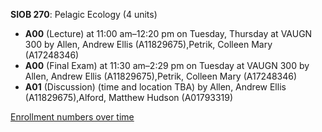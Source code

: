 **SIOB 270**: Pelagic Ecology (4 units)

- **A00** (Lecture) at 11:00 am–12:20 pm on Tuesday, Thursday at VAUGN 300 by Allen, Andrew Ellis (A11829675),Petrik, Colleen Mary (A17248346)
- **A00** (Final Exam) at 11:30 am–2:29 pm on Tuesday at VAUGN 300 by Allen, Andrew Ellis (A11829675),Petrik, Colleen Mary (A17248346)
- **A01** (Discussion) (time and location TBA) by Allen, Andrew Ellis (A11829675),Alford, Matthew Hudson (A01793319)

[Enrollment numbers over time](./SIOB270.tsv)
